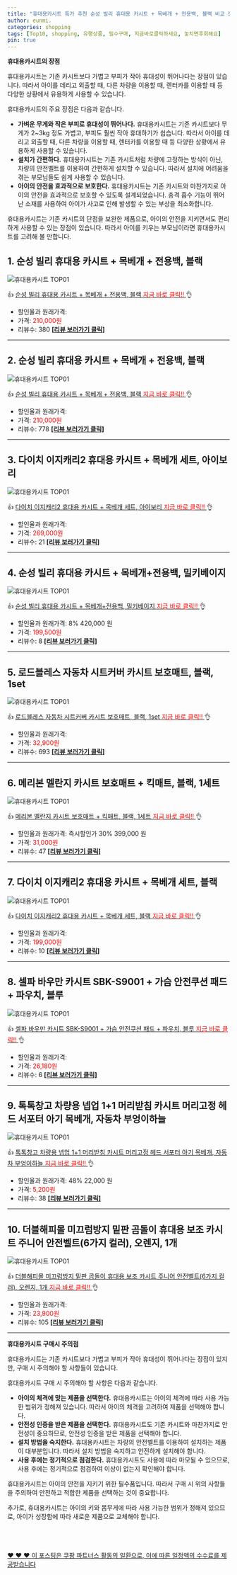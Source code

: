 ```yaml
---
title: "휴대용카시트 특가 추천 순성 빌리 휴대용 카시트 + 목베개 + 전용백, 블랙 비교 장점"
author: eunmi.
categories: shopping
tags: [Top10, shopping, 유행상품, 필수구매, 지금바로클릭하세요, 놓치면후회해요]
pin: true
---
```

**휴대용카시트의 장점**

휴대용카시트는 기존 카시트보다 가볍고 부피가 작아 휴대성이 뛰어나다는 장점이 있습니다. 따라서 아이를 데리고 외출할 때, 다른 차량을 이용할 때, 렌터카를 이용할 때 등 다양한 상황에서 유용하게 사용할 수 있습니다.

휴대용카시트의 주요 장점은 다음과 같습니다.

* **가벼운 무게와 작은 부피로 휴대성이 뛰어나다.** 휴대용카시트는 기존 카시트보다 무게가 2~3kg 정도 가볍고, 부피도 훨씬 작아 휴대하기가 쉽습니다. 따라서 아이를 데리고 외출할 때, 다른 차량을 이용할 때, 렌터카를 이용할 때 등 다양한 상황에서 유용하게 사용할 수 있습니다.
* **설치가 간편하다.** 휴대용카시트는 기존 카시트처럼 차량에 고정하는 방식이 아닌, 차량의 안전벨트를 이용하여 간편하게 설치할 수 있습니다. 따라서 설치에 어려움을 겪는 부모님들도 쉽게 사용할 수 있습니다.
* **아이의 안전을 효과적으로 보호한다.** 휴대용카시트는 기존 카시트와 마찬가지로 아이의 안전을 효과적으로 보호할 수 있도록 설계되었습니다. 충격 흡수 기능이 뛰어난 소재를 사용하여 아이가 사고로 인해 발생할 수 있는 부상을 최소화합니다.

휴대용카시트는 기존 카시트의 단점을 보완한 제품으로, 아이의 안전을 지키면서도 편리하게 사용할 수 있는 장점이 있습니다. 따라서 아이를 키우는 부모님이라면 휴대용카시트를 고려해 볼 만합니다.

   

## 1. 순성 빌리 휴대용 카시트 + 목베개 + 전용백, 블랙

![휴대용카시트 TOP01](https://thumbnail10.coupangcdn.com/thumbnails/remote/230x230ex/image/retail/images/1108194283703192-e7c20917-eed2-4de5-a1a5-ec63cb49a3e3.jpg)


👍 [순성 빌리 휴대용 카시트 + 목베개 + 전용백, 블랙 <font color=red> 지금 바로 클릭!! </font> ](https://link.coupang.com/re/AFFSDP?lptag=AF3617701&subid=GithubCoopas&pageKey=1422125370&traceid=V0-153&itemId=2460822033&vendorItemId=70454324504) 👌 


- 할인율과 원래가격: 
- 가격: <span style='color:red'>210,000원</span>
- 리뷰수: 380  [**[리뷰 보러가기 클릭]**](https://link.coupang.com/re/AFFSDP?lptag=AF3617701&subid=GithubCoopas&pageKey=1422125370&traceid=V0-153&itemId=2460822033&vendorItemId=70454324504)

---


   

## 2. 순성 빌리 휴대용 카시트 + 목베개 + 전용백, 블랙

![휴대용카시트 TOP01](https://thumbnail10.coupangcdn.com/thumbnails/remote/230x230ex/image/retail/images/1108194283703192-e7c20917-eed2-4de5-a1a5-ec63cb49a3e3.jpg)


👍 [순성 빌리 휴대용 카시트 + 목베개 + 전용백, 블랙 <font color=red> 지금 바로 클릭!! </font> ](https://link.coupang.com/re/AFFSDP?lptag=AF3617701&subid=GithubCoopas&pageKey=1422125370&traceid=V0-153&itemId=2460822033&vendorItemId=70454324504) 👌 


- 할인율과 원래가격: 
- 가격: <span style='color:red'>210,000원</span>
- 리뷰수: 778  [**[리뷰 보러가기 클릭]**](https://link.coupang.com/re/AFFSDP?lptag=AF3617701&subid=GithubCoopas&pageKey=1422125370&traceid=V0-153&itemId=2460822033&vendorItemId=70454324504)

---


   

## 3. 다이치 이지캐리2 휴대용 카시트 + 목베개 세트, 아이보리

![휴대용카시트 TOP01](https://thumbnail9.coupangcdn.com/thumbnails/remote/230x230ex/image/retail/images/2023/08/09/14/7/400c7436-39ea-460d-9ce0-3bd4f2f33813.jpg)


👍 [다이치 이지캐리2 휴대용 카시트 + 목베개 세트, 아이보리 <font color=red> 지금 바로 클릭!! </font> ](https://link.coupang.com/re/AFFSDP?lptag=AF3617701&subid=GithubCoopas&pageKey=7520750797&traceid=V0-153&itemId=19724766353&vendorItemId=86828831625) 👌 


- 할인율과 원래가격: 
- 가격: <span style='color:red'>269,000원</span>
- 리뷰수: 21  [**[리뷰 보러가기 클릭]**](https://link.coupang.com/re/AFFSDP?lptag=AF3617701&subid=GithubCoopas&pageKey=7520750797&traceid=V0-153&itemId=19724766353&vendorItemId=86828831625)

---


   

## 4. 순성 빌리 휴대용 카시트 + 목베개+전용백, 밀키베이지

![휴대용카시트 TOP01](https://thumbnail8.coupangcdn.com/thumbnails/remote/230x230ex/image/retail/images/1499034617801568-fc23fee3-ca20-4534-a344-08bf87a042b4.jpg)


👍 [순성 빌리 휴대용 카시트 + 목베개+전용백, 밀키베이지 <font color=red> 지금 바로 클릭!! </font> ](https://link.coupang.com/re/AFFSDP?lptag=AF3617701&subid=GithubCoopas&pageKey=7615113651&traceid=V0-153&itemId=20177006881&vendorItemId=86669767188) 👌 


- 할인율과 원래가격: 8%  420,000   원
- 가격: <span style='color:red'>199,500원</span>
- 리뷰수: 8  [**[리뷰 보러가기 클릭]**](https://link.coupang.com/re/AFFSDP?lptag=AF3617701&subid=GithubCoopas&pageKey=7615113651&traceid=V0-153&itemId=20177006881&vendorItemId=86669767188)

---


   

## 5. 로드블레스 자동차 시트커버 카시트 보호매트, 블랙, 1set

![휴대용카시트 TOP01](https://thumbnail6.coupangcdn.com/thumbnails/remote/230x230ex/image/vendor_inventory/e736/3b021132798c42c996358b482c96d00b34f2642f09b3a5f280f32dbeb347.jpg)


👍 [로드블레스 자동차 시트커버 카시트 보호매트, 블랙, 1set <font color=red> 지금 바로 클릭!! </font> ](https://link.coupang.com/re/AFFSDP?lptag=AF3617701&subid=GithubCoopas&pageKey=7565772451&traceid=V0-153&itemId=19942347952&vendorItemId=87041591220) 👌 


- 할인율과 원래가격: 
- 가격: <span style='color:red'>32,900원</span>
- 리뷰수: 693  [**[리뷰 보러가기 클릭]**](https://link.coupang.com/re/AFFSDP?lptag=AF3617701&subid=GithubCoopas&pageKey=7565772451&traceid=V0-153&itemId=19942347952&vendorItemId=87041591220)

---


   

## 6. 메리본 멜란지 카시트 보호매트 + 킥매트, 블랙, 1세트

![휴대용카시트 TOP01](https://thumbnail6.coupangcdn.com/thumbnails/remote/230x230ex/image/rs_quotation_api/nehrxedv/f2bd60ca2b4b417a9ba88effa9930ddd.jpg)


👍 [메리본 멜란지 카시트 보호매트 + 킥매트, 블랙, 1세트 <font color=red> 지금 바로 클릭!! </font> ](https://link.coupang.com/re/AFFSDP?lptag=AF3617701&subid=GithubCoopas&pageKey=6134755543&traceid=V0-153&itemId=11723921935&vendorItemId=78998009934) 👌 


- 할인율과 원래가격: 즉시할인가 30%  399,000   원
- 가격: <span style='color:red'>31,000원</span>
- 리뷰수: 47  [**[리뷰 보러가기 클릭]**](https://link.coupang.com/re/AFFSDP?lptag=AF3617701&subid=GithubCoopas&pageKey=6134755543&traceid=V0-153&itemId=11723921935&vendorItemId=78998009934)

---


   

## 7. 다이치 이지캐리2 휴대용 카시트 + 목베개 세트, 블랙

![휴대용카시트 TOP01](https://thumbnail7.coupangcdn.com/thumbnails/remote/230x230ex/image/retail/images/2023/08/18/16/5/38ad9b5c-6490-489b-9523-900a7b202451.jpg)


👍 [다이치 이지캐리2 휴대용 카시트 + 목베개 세트, 블랙 <font color=red> 지금 바로 클릭!! </font> ](https://link.coupang.com/re/AFFSDP?lptag=AF3617701&subid=GithubCoopas&pageKey=7520750797&traceid=V0-153&itemId=19815748852&vendorItemId=86917802524) 👌 


- 할인율과 원래가격: 
- 가격: <span style='color:red'>199,000원</span>
- 리뷰수: 10  [**[리뷰 보러가기 클릭]**](https://link.coupang.com/re/AFFSDP?lptag=AF3617701&subid=GithubCoopas&pageKey=7520750797&traceid=V0-153&itemId=19815748852&vendorItemId=86917802524)

---


   

## 8. 셀파 바우만 카시트 SBK-S9001 + 가슴 안전쿠션 패드 + 파우치, 블루

![휴대용카시트 TOP01](https://thumbnail10.coupangcdn.com/thumbnails/remote/230x230ex/image/retail/images/2363518780841454-72f8422d-f194-4472-90dc-b54021b4d90d.jpg)


👍 [셀파 바우만 카시트 SBK-S9001 + 가슴 안전쿠션 패드 + 파우치, 블루 <font color=red> 지금 바로 클릭!! </font> ](https://link.coupang.com/re/AFFSDP?lptag=AF3617701&subid=GithubCoopas&pageKey=4624566001&traceid=V0-153&itemId=5736068438&vendorItemId=73034771095) 👌 


- 할인율과 원래가격: 
- 가격: <span style='color:red'>26,180원</span>
- 리뷰수: 6  [**[리뷰 보러가기 클릭]**](https://link.coupang.com/re/AFFSDP?lptag=AF3617701&subid=GithubCoopas&pageKey=4624566001&traceid=V0-153&itemId=5736068438&vendorItemId=73034771095)

---


   

## 9. 톡톡창고 차량용 넵업 1+1 머리받침 카시트 머리고정 헤드 서포터 아기 목베개, 자동차 부엉이하늘

![휴대용카시트 TOP01](https://thumbnail8.coupangcdn.com/thumbnails/remote/230x230ex/image/vendor_inventory/48f0/9204bc2f8752f496dd71e107a4180fba46cf16a35e872f15a324ab204f07.jpg)


👍 [톡톡창고 차량용 넵업 1+1 머리받침 카시트 머리고정 헤드 서포터 아기 목베개, 자동차 부엉이하늘 <font color=red> 지금 바로 클릭!! </font> ](https://link.coupang.com/re/AFFSDP?lptag=AF3617701&subid=GithubCoopas&pageKey=7602462283&traceid=V0-153&itemId=20114533321&vendorItemId=82192956486) 👌 


- 할인율과 원래가격: 48%  22,000   원
- 가격: <span style='color:red'>5,200원</span>
- 리뷰수: 38  [**[리뷰 보러가기 클릭]**](https://link.coupang.com/re/AFFSDP?lptag=AF3617701&subid=GithubCoopas&pageKey=7602462283&traceid=V0-153&itemId=20114533321&vendorItemId=82192956486)

---


   

## 10. 더블해피몰 미끄럼방지 밑판 곰돌이 휴대용 보조 카시트 주니어 안전벨트(6가지 컬러), 오렌지, 1개

![휴대용카시트 TOP01](https://thumbnail10.coupangcdn.com/thumbnails/remote/230x230ex/image/vendor_inventory/9f9a/4fe4466bee566e7e6d0970b76fdb3d057f1bd3587a5a26db9e4b1d2f154e.jpg)


👍 [더블해피몰 미끄럼방지 밑판 곰돌이 휴대용 보조 카시트 주니어 안전벨트(6가지 컬러), 오렌지, 1개 <font color=red> 지금 바로 클릭!! </font> ](https://link.coupang.com/re/AFFSDP?lptag=AF3617701&subid=GithubCoopas&pageKey=7440639992&traceid=V0-153&itemId=19347309532&vendorItemId=86460655059) 👌 


- 할인율과 원래가격: 
- 가격: <span style='color:red'>23,900원</span>
- 리뷰수: 105  [**[리뷰 보러가기 클릭]**](https://link.coupang.com/re/AFFSDP?lptag=AF3617701&subid=GithubCoopas&pageKey=7440639992&traceid=V0-153&itemId=19347309532&vendorItemId=86460655059)

---
**휴대용카시트 구매시 주의점**

휴대용카시트는 기존 카시트보다 가볍고 부피가 작아 휴대성이 뛰어나다는 장점이 있지만, 구매 시 주의해야 할 사항들이 있습니다.

휴대용카시트 구매 시 주의해야 할 사항은 다음과 같습니다.

* **아이의 체격에 맞는 제품을 선택한다.** 휴대용카시트는 아이의 체격에 따라 사용 가능한 범위가 정해져 있습니다. 따라서 아이의 체격을 고려하여 제품을 선택해야 합니다.
* **안전성 인증을 받은 제품을 선택한다.** 휴대용카시트도 기존 카시트와 마찬가지로 안전성이 중요하므로, 안전성 인증을 받은 제품을 선택해야 합니다.
* **설치 방법을 숙지한다.** 휴대용카시트는 차량의 안전벨트를 이용하여 설치하는 제품이 대부분입니다. 따라서 설치 방법을 숙지하고 안전하게 설치해야 합니다.
* **사용 후에는 정기적으로 점검한다.** 휴대용카시트도 사용에 따라 마모될 수 있으므로, 사용 후에는 정기적으로 점검하여 이상이 없는지 확인해야 합니다.

휴대용카시트는 아이의 안전을 지키기 위한 필수품입니다. 따라서 구매 시 위의 사항들을 주의하여 안전하고 적합한 제품을 선택하는 것이 중요합니다.

추가로, 휴대용카시트는 아이의 키와 몸무게에 따라 사용 가능한 범위가 정해져 있으므로, 아이가 성장함에 따라 새로운 제품으로 교체해야 합니다.<br><br><br><br><br> [ ❤ ❤ ❤ 이 포스팅은 쿠팡 파트너스 활동의 일환으로, 이에 따른 일정액의 수수료를 제공받습니다](https://link.coupang.com/a/bcEFyh)